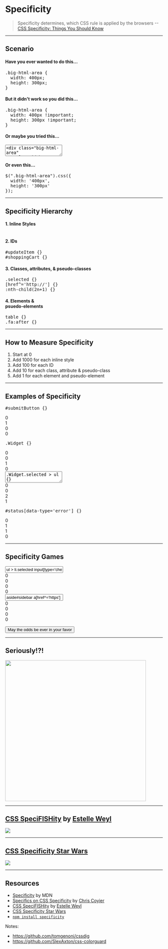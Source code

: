 # Specificity
<!-- .slide: data-state="backEndBrian juniorJacob" -->

> Specificity determines, which CSS rule is applied by the browsers --[CSS Specificity: Things You Should Know](http://www.smashingmagazine.com/2007/07/27/css-specificity-things-you-should-know/)

------

## Scenario
<!-- .slide: data-title="Specificity" data-state="backEndBrian juniorJacob" -->

<div class="Split">
  <div class="Split-column">
    <div class="fragment">
      <h4>Have you ever wanted to do this...</h4>
      <pre data-codemirror data-mode="text/css" data-line-numbers="false">.big-html-area {
  width: 400px;
  height: 300px;
}</pre>
    </div>
    <div class="fragment">
      <h4>But it didn't work so you did this...</h4>
      <pre data-codemirror data-mode="text/css" data-line-numbers="false">.big-html-area {
  width: 400px !important;
  height: 300px !important;
}</pre>
    </div>
  </div>
  <div class="Split-column">
    <div class="fragment">
      <h4>Or maybe you tried this...</h4>
      <textarea data-codemirror data-mode="text/html" data-line-numbers="false"><div class="big-html-area"
  style="width: 400px; height: 300px;">
</div></textarea>
    </div>
    <div class="fragment">
      <h4>Or even this...</h4>
      <pre data-codemirror data-mode="text/javascript" data-line-numbers="false">$(".big-html-area").css({
  width: '400px',
  height: '300px'
});</pre>
    </div>
  </div>
</div>

------

## Specificity Hierarchy
<!-- .slide: data-title="Specificity" data-state="backEndBrian juniorJacob" -->

<div class="Split">
  <div class="Split-column">
    <div class="fragment">
      <h4>1. Inline Styles</h4>
      <pre data-codemirror data-mode="text/html" data-line-numbers="false"><div style="color: red;"></div></pre>
    </div>
    <div class="fragment">
      <h4>2. IDs</h4>
      <pre data-codemirror data-mode="text/css" data-line-numbers="false">#updateItem {}
#shoppingCart {}</pre>
    </div>
  </div>
  <div class="Split-column">
    <div class="fragment">
      <h4>3. Classes, attributes, & pseudo-classes</h4>
      <pre data-codemirror data-mode="text/css" data-line-numbers="false">.selected {}
[href^='http://'] {}
:nth-child(2n+1) {}</pre>
    </div>
    <div class="fragment">
      <h4>4. Elements & <br /> psuedo-elements</h4>
      <pre data-codemirror data-mode="text/css" data-line-numbers="false">table {}
.fa:after {}</pre>
    </div>
  </div>
</div>

------

## How to Measure Specificity
<!-- .slide: data-title="Specificity" data-state="backEndBrian juniorJacob" -->

1. Start at 0
2. Add 1000 for each inline style
3. Add 100 for each ID
4. Add 10 for each class, attribute & pseudo-class
5. Add 1 for each element and pseudo-element

------

## Examples of Specificity
<!-- .slide: data-title="Specificity" data-state="backEndBrian juniorJacob" -->

<div class="Split">
  <div class="Split-column">
    <div class="fragment">
      <pre data-codemirror data-mode="text/css" data-line-numbers="false">#submitButton {}</pre>
      <div class="Specificity">
        <div class="Specificity-score">
          <div class="Specificity-value Specificity-value--inline">0</div>
          <div class="Specificity-value Specificity-value--ids">1</div>
          <div class="Specificity-value Specificity-value--classes">0</div>
          <div class="Specificity-value Specificity-value--elements">0</div>
        </div>
      </div>
    </div>
    <div class="fragment">
      <pre data-codemirror data-mode="text/css" data-line-numbers="false">.Widget {}</pre>
      <div class="Specificity">
        <div class="Specificity-score">
          <div class="Specificity-value Specificity-value--inline">0</div>
          <div class="Specificity-value Specificity-value--ids">0</div>
          <div class="Specificity-value Specificity-value--classes">1</div>
          <div class="Specificity-value Specificity-value--elements">0</div>
        </div>
      </div>
    </div>
  </div>
  <div class="Split-column">
    <div class="fragment">
      <textarea data-codemirror data-mode="text/css" data-line-numbers="false">.Widget.selected > ul {}</textarea>
      <div class="Specificity">
        <div class="Specificity-score">
          <div class="Specificity-value Specificity-value--inline">0</div>
          <div class="Specificity-value Specificity-value--ids">0</div>
          <div class="Specificity-value Specificity-value--classes">2</div>
          <div class="Specificity-value Specificity-value--elements">1</div>
        </div>
      </div>
    </div>
    <div class="fragment">
      <pre data-codemirror data-mode="text/css" data-line-numbers="false">#status[data-type='error'] {}</pre>
      <div class="Specificity">
        <div class="Specificity-score">
          <div class="Specificity-value Specificity-value--inline">0</div>
          <div class="Specificity-value Specificity-value--ids">1</div>
          <div class="Specificity-value Specificity-value--classes">1</div>
          <div class="Specificity-value Specificity-value--elements">0</div>
        </div>
      </div>
    </div>
  </div>
</div>

------

## Specificity Games
<!-- .slide: data-title="Specificity" data-state="specificity backEndBrian juniorJacob midLevelMelissa" data-background="imgs/the-hunger-games.jpeg" -->

<div class="SpecificityGame">
  <div class="Specificity">
    <input class="Specificity-input" value="ul > li.selected input[type='checkbox']" />
    <div class="Specificity-score">
      <div class="Specificity-value Specificity-value--inline">0</div>
      <div class="Specificity-value Specificity-value--ids">0</div>
      <div class="Specificity-value Specificity-value--classes">0</div>
      <div class="Specificity-value Specificity-value--elements">0</div>
    </div>  
  </div>

  <div class="Specificity">
    <input class="Specificity-input" value="aside#sidebar a[href^='https']" />
    <div class="Specificity-score">
      <div class="Specificity-value Specificity-value--inline">0</div>
      <div class="Specificity-value Specificity-value--ids">0</div>
      <div class="Specificity-value Specificity-value--classes">0</div>
      <div class="Specificity-value Specificity-value--elements">0</div>
    </div>  
  </div>

  <button>May the odds be ever in your favor</button>
</div>

------

## Seriously!?!
<!-- .slide: data-title="Specificity" data-state="backEndBrian juniorJacob midLevelMelissa" -->

<img src="./imgs/mild-shock.gif" style="height: 450px;" />

------

## [CSS SpeciFISHity](http://www.standardista.com/css3/css-specificity/) by [Estelle Weyl](http://twitter.com/estellevw)
<!-- .slide: data-title="Specificity" data-state="backEndBrian juniorJacob midLevelMelissa" -->

![](./imgs/specifishity.png)

------

## [CSS Specificity Star Wars](http://www.stuffandnonsense.co.uk/archives/css_specificity_wars.html)
<!-- .slide: data-title="Specificity" data-state="backEndBrian juniorJacob midLevelMelissa" -->

![](./imgs/specificitywars.jpg)

------

## Resources
<!-- .slide: data-title="Specificity" data-state="backEndBrian juniorJacob midLevelMelissa" -->

* [Specificity](https://developer.mozilla.org/en-US/docs/Web/CSS/Specificity) by MDN
* [Specifics on CSS Specificity](https://css-tricks.com/specifics-on-css-specificity/) by [Chris Coyier](http://twitter.com/chriscoyier)
* [CSS SpeciFISHity](http://www.standardista.com/css3/css-specificity/) by [Estelle Weyl](http://twitter.com/estellevw)
* [CSS Specificity Star Wars](http://www.stuffandnonsense.co.uk/archives/css_specificity_wars.html)
* [`npm install specificity`](https://github.com/keeganstreet/specificity)

Notes:

* https://github.com/tomgenoni/cssdig
* https://github.com/SlexAxton/css-colorguard
